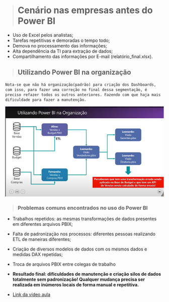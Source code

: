 ># Cenário nas empresas antes do Power BI
* Uso de Excel pelos analistas;
* Tarefas repetitivas e demoradas o tempo todo;
* Demova no processamento das informações;
* Alta dependência da TI para extração de dados;
* Compartilhamento das informações por E-mail (relatório_final.xlsx).

>## Utilizando Power BI na organização
    Nota-se que não há organização(padrão) para criação dos Dashboards, com isso, para fazer uma correção no final dessa segmentação, é preciso refazer todos os outros anteriores. Fazendo com que haja mais dificuldade para fazer a manutenção.

![Utilizando Power BI na organização](SemPadraoDeOrganizacao.png)

>### Problemas comuns encontrados no uso do Power BI
* Trabalhos repetidos: as mesmas transformações de dados presentes em diferentes arquivos PBIX;
* Falta de padronização nos processos: diferentes pessoas realizando ETL de maneiras diferentes;
* Criação de diversos modelos de dados com os mesmos dados e medidas DAX repetidas;
* Troca de arquivos PBIX entre colegas de trabalho
* __Resultado final: dificuldades de manutenção e criação silos de dados totalmente sem padronização! Qualquer mudança precisa ser realizada em inúmeros locais de forma manual e repetitiva.__



* [Link da vídeo aula](https://www.youtube.com/watch?v=Ej8bGfbJwUs&list=PLL-6y89GGNdSu9utTLYuzwPGNXQNT0KWm&index=3)